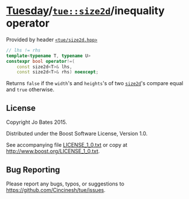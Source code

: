 [Tuesday](../../../README.md)/[`tue::size2d`](../../headers/size2d.md)/inequality operator
==========================================================================================
Provided by header [`<tue/size2d.hpp>`](../../headers/size2d.md)

```c++
// lhs != rhs
template<typename T, typename U>
constexpr bool operator!=(
    const size2d<T>& lhs,
    const size2d<T>& rhs) noexcept;
```

Returns `false` if the `width`'s and `heights`'s of two
[`size2d`](../../headers/size2d.md)'s compare equal and `true` otherwise.

License
-------
Copyright Jo Bates 2015.

Distributed under the Boost Software License, Version 1.0.

See accompanying file [LICENSE_1_0.txt](../../../LICENSE_1_0.txt) or copy at
http://www.boost.org/LICENSE_1_0.txt.

Bug Reporting
-------------
Please report any bugs, typos, or suggestions to
https://github.com/Cincinesh/tue/issues.
